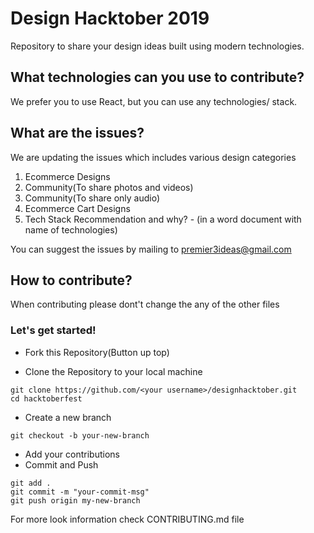 # Design Hacktober 2019
Repository to share your design ideas built using modern technologies.


## What technologies can you use to contribute?
We prefer you to use React, but you can use any technologies/ stack.

## What are the issues?
We are updating the issues which includes various design categories

1. Ecommerce Designs
2. Community(To share photos and videos)
3. Community(To share only audio)
4. Ecommerce Cart Designs
5. Tech Stack Recommendation and why? - (in a word document with name of technologies)

You can suggest the issues by mailing to premier3ideas@gmail.com

## How to contribute?
When contributing please dont't change the any of the other files

### Let's get started!
- Fork this Repository(Button up top)

- Clone the Repository to your local machine
```terminal
git clone https://github.com/<your username>/designhacktober.git
cd hacktoberfest
```
 - Create a new branch
 ```terminal
git checkout -b your-new-branch
```
- Add your contributions
- Commit and Push

```terminal
git add .
git commit -m "your-commit-msg"
git push origin my-new-branch
```

For more look information check CONTRIBUTING.md file